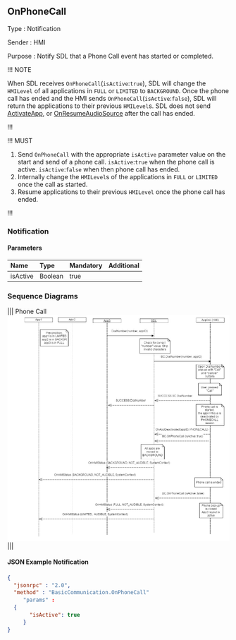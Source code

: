 ## OnPhoneCall

Type
: Notification

Sender
: HMI

Purpose
: Notify SDL that a Phone Call event has started or completed.

!!! NOTE

When SDL receives `OnPhoneCall`(`isActive`:`true`), SDL will change the `HMILevel` of all applications in `FULL` or `LIMITED` to `BACKGROUND`. Once the phone call has ended and the HMI sends `OnPhoneCall`(`isActive`:`false`), SDL will return the applications to their previous `HMILevel`s. SDL does not send [ActivateApp](../activateapp), or [OnResumeAudioSource](../onresumeaudiosource) after the call has ended.

!!!

!!! MUST

  1. Send `OnPhoneCall` with the appropriate `isActive` parameter value on the start and send of a phone call. `isActive`:`true` when the phone call is active. `isActive`:`false` when then phone call has ended.
  2. Internally change the `HMILevel`s of the applications in `FULL` or `LIMITED` once the call as started.
  3. Resume applications to their previous `HMILevel` once the phone call has ended.

!!!


### Notification

#### Parameters

|Name|Type|Mandatory|Additional|
|:---|:---|:--------|:---------|
|isActive|Boolean|true||

### Sequence Diagrams
|||
Phone Call
![OnPhoneCall](./assets/OnPhoneCall.png)
|||

#### JSON Example Notification
```json
{
  "jsonrpc" : "2.0",
  "method" : "BasicCommunication.OnPhoneCall"
     "params" :
  {
       "isActive": true
     }
}
```
